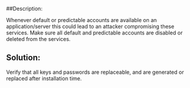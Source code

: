 ##Description:

Whenever default or predictable accounts are available on an application/server this could
lead to an attacker compromising these services. Make sure all default and predictable
accounts are disabled or deleted from the services.

## Solution:

Verify that all keys and passwords are replaceable, and are generated or
replaced after installation time.
